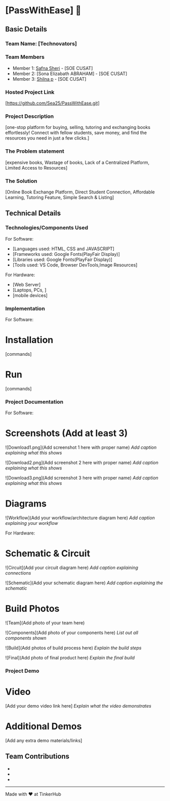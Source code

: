 # [PassWithEase] 🎯


## Basic Details
### Team Name: [Technovators]


### Team Members
- Member 1: [Safna Sheri] - [SOE CUSAT]
- Member 2: [Sona Elizabath ABRAHAM] - [SOE CUSAT]
- Member 3: [Shilna p] - [SOE CUSAT]

### Hosted Project Link
[https://github.com/Sea25/PassWithEase.git]

### Project Description
[one-stop platform for buying, selling, tutoring and exchanging books effortlessly! Connect with fellow students, save money, and find the resources you need in just a few clicks.]

### The Problem statement
[expensive books, Wastage of books, Lack of a Centralized Platform, Limited Access to Resources]

### The Solution
[Online Book Exchange Platform, Direct Student Connection, Affordable Learning, Tutoring Feature, Simple Search & Listing]

## Technical Details
### Technologies/Components Used
For Software:
- [Languages used: HTML, CSS and JAVASCRIPT]
- [Frameworks used: Google Fonts(PlayFair Display)]
- [Libraries used: Google Fonts(PlayFair Display)]
- [Tools used: VS Code, Browser DevTools,Image Resources]

For Hardware:
- [Web Server]
- [Laptops, PCs, ]
- [mobile devices]

### Implementation
For Software:
# Installation
[commands]

# Run
[commands]

### Project Documentation
For Software:

# Screenshots (Add at least 3)
![Download1.png](Add screenshot 1 here with proper name)
*Add caption explaining what this shows*

![Download2.png](Add screenshot 2 here with proper name)
*Add caption explaining what this shows*

![Download3.png](Add screenshot 3 here with proper name)
*Add caption explaining what this shows*

# Diagrams
![Workflow](Add your workflow/architecture diagram here)
*Add caption explaining your workflow*

For Hardware:

# Schematic & Circuit
![Circuit](Add your circuit diagram here)
*Add caption explaining connections*

![Schematic](Add your schematic diagram here)
*Add caption explaining the schematic*

# Build Photos
![Team](Add photo of your team here)


![Components](Add photo of your components here)
*List out all components shown*

![Build](Add photos of build process here)
*Explain the build steps*

![Final](Add photo of final product here)
*Explain the final build*

### Project Demo
# Video
[Add your demo video link here]
*Explain what the video demonstrates*

# Additional Demos
[Add any extra demo materials/links]

## Team Contributions
- [Sona Elizabeth Abraham]: [HTML]
- [Shilna P]: [JavaScript]
- [Safna Sheri]: [CSS]
---
Made with ❤️ at TinkerHub